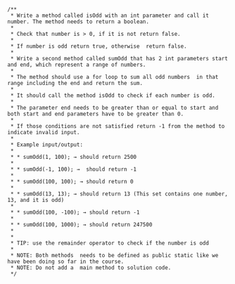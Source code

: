     /**
     * Write a method called isOdd with an int parameter and call it number. The method needs to return a boolean.
     *
     * Check that number is > 0, if it is not return false.
     *
     * If number is odd return true, otherwise  return false.
     *
     * Write a second method called sumOdd that has 2 int parameters start and end, which represent a range of numbers.
     *
     * The method should use a for loop to sum all odd numbers  in that range including the end and return the sum.
     *
     * It should call the method isOdd to check if each number is odd.
     *
     * The parameter end needs to be greater than or equal to start and both start and end parameters have to be greater than 0.
     *
     * If those conditions are not satisfied return -1 from the method to indicate invalid input. 
     *
     * Example input/output:
     *
     * * sumOdd(1, 100); → should return 2500
     *
     * * sumOdd(-1, 100); →  should return -1
     *
     * * sumOdd(100, 100); → should return 0
     *
     * * sumOdd(13, 13); → should return 13 (This set contains one number, 13, and it is odd)
     *
     * * sumOdd(100, -100); → should return -1
     *
     * * sumOdd(100, 1000); → should return 247500
     *
     *
     * TIP: use the remainder operator to check if the number is odd
     *
     * NOTE: Both methods  needs to be defined as public static like we have been doing so far in the course.
     * NOTE: Do not add a  main method to solution code.
     */
